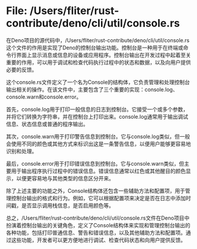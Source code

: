 # File: /Users/fliter/rust-contribute/deno/cli/util/console.rs

在Deno项目的源代码中，/Users/fliter/rust-contribute/deno/cli/util/console.rs这个文件的作用是实现了Deno的控制台输出功能。控制台是一种用于在终端或命令行界面上显示消息或信息的设备或应用程序。控制台输出在开发过程中起着至关重要的作用，可以用于调试和检查代码执行过程中的状态和数据，以及向用户提供必要的反馈。

这个console.rs文件定义了一个名为Console的结构体，它负责管理和处理控制台输出相关的操作。在该文件中，主要包含了三个重要的实现：console.log、console.warn和console.error。

首先，console.log用于打印一般信息的日志到控制台。它接受一个或多个参数，并将它们转换为字符串，并在控制台上打印出来。console.log通常用于输出调试信息、状态信息或普通的程序输出。

其次，console.warn用于打印警告信息到控制台。它与console.log类似，但一般会使用不同的颜色或其他方式来标识出这是一条警告信息，以便用户能够更容易地识别和处理。

最后，console.error用于打印错误信息到控制台。它与console.warn类似，但主要用于输出程序执行过程中的错误信息。错误信息通常以红色或其他醒目的颜色显示，以便更容易地与其他类型的信息区分开来。

除了上述主要的功能之外，Console结构体还包含一些辅助方法和配置项，用于管理控制台输出的格式和行为。例如，它可以根据配置项来决定是否在日志中添加时间戳，是否显示调用栈信息，是否启用颜色等。

总之，/Users/fliter/rust-contribute/deno/cli/util/console.rs文件在Deno项目中扮演着控制台输出的关键角色，定义了Console结构体来实现和管理控制台输出的各种功能，包括打印普通信息、警告和错误信息，以及其他辅助方法和配置项。通过这些功能，开发者可以更方便地进行调试、检查代码状态和向用户提供反馈。

